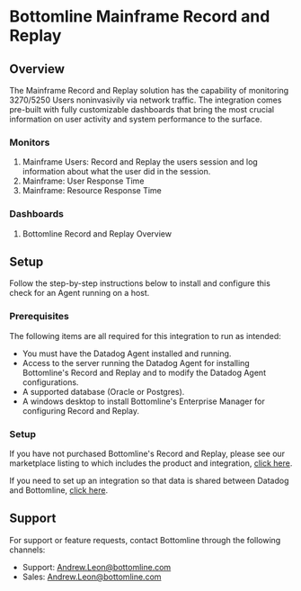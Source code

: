 # Bottomline Mainframe Record and Replay

## Overview

The Mainframe Record and Replay solution has the capability of monitoring 3270/5250 Users noninvasivily via network traffic. The integration comes pre-built with fully customizable dashboards that bring the most crucial information on user activity and system performance to the surface. 

### Monitors

1. Mainframe Users: Record and Replay the users session and log information about what the user did in the session.
2. Mainframe: User Response Time
3. Mainframe: Resource Response Time 

### Dashboards

1. Bottomline Record and Replay Overview

## Setup

Follow the step-by-step instructions below to install and configure this check for an Agent running on a host. 

### Prerequisites

The following items are all required for this integration to run as intended:
  - You must have the Datadog Agent installed and running.
  - Access to the server running the Datadog Agent for installing Bottomline's Record and Replay and to modify the Datadog Agent configurations.
  - A supported database (Oracle or Postgres).
  - A windows desktop to install Bottomline's Enterprise Manager for configuring Record and Replay.


### Setup

If you have not purchased Bottomline's Record and Replay, please see our marketplace listing to which includes the product and integration, [click here](/account/settings#marketplace/bottomline-mainframe).

If you need to set up an integration so that data is shared between Datadog and Bottomline, [click here](https://github.com/nbk96f1/datadog/tree/main/Documentation).

## Support
For support or feature requests, contact Bottomline through the following channels:

- Support: Andrew.Leon@bottomline.com
- Sales: Andrew.Leon@bottomline.com

[1]: https://www.bottomline.com/

